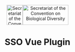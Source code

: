 <!-- TODO
  - check to see if iframe exists and use existing
  - event to request user dispatch event -->
  <p align="center"><img width="52px" height="65px" src="https://www.cbd.int/styles/ui/templates/cbd2011/images/logo-cbd-leaf-line.gif" alt="Secretariat of the Convention on Biological Diversity"><img width="148x" height="65px" src="https://www.cbd.int/styles/ui/templates/cbd2011/images/logo-cbd-text-en.gif" alt="Secretariat of the Convention on Biological Diversity"></p>
<h1 align="center">SSO Vue Plugin</h1>